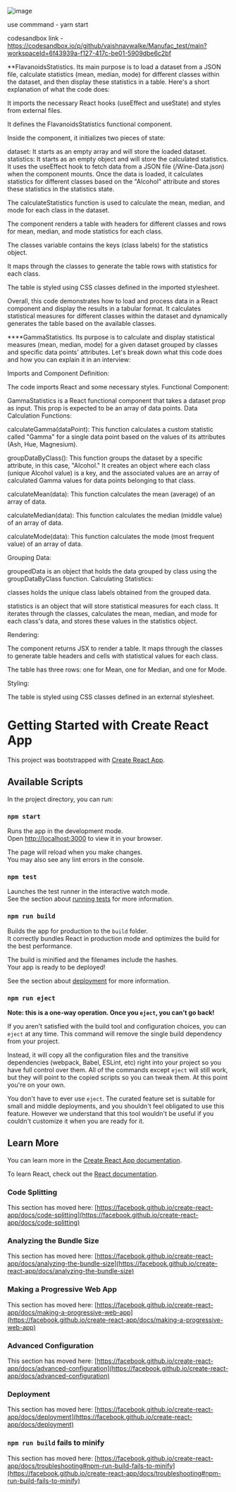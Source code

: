 
![image](https://github.com/vaishnavwalke/Manufac_test/assets/84281792/5e2bb012-33bb-4bbd-90d1-ae6297b1f7fc)

use commmand - yarn start

codesandbox link - https://codesandbox.io/p/github/vaishnavwalke/Manufac_test/main?workspaceId=6f43939a-f127-417c-be01-5909dbe6c2bf

**FlavanoidsStatistics. Its main purpose is to load a dataset from a JSON file, calculate statistics (mean, median, mode) for different classes within the dataset, and then display these statistics in a table. Here's a short explanation of what the code does:

It imports the necessary React hooks (useEffect and useState) and styles from external files.

It defines the FlavanoidsStatistics functional component.

Inside the component, it initializes two pieces of state:

dataset: It starts as an empty array and will store the loaded dataset.
statistics: It starts as an empty object and will store the calculated statistics.
It uses the useEffect hook to fetch data from a JSON file (/Wine-Data.json) when the component mounts. Once the data is loaded, it calculates statistics for different classes based on the "Alcohol" attribute and stores these statistics in the statistics state.

The calculateStatistics function is used to calculate the mean, median, and mode for each class in the dataset.

The component renders a table with headers for different classes and rows for mean, median, and mode statistics for each class.

The classes variable contains the keys (class labels) for the statistics object.

It maps through the classes to generate the table rows with statistics for each class.

The table is styled using CSS classes defined in the imported stylesheet.

Overall, this code demonstrates how to load and process data in a React component and display the results in a tabular format. It calculates statistical measures for different classes within the dataset and dynamically generates the table based on the available classes.


****GammaStatistics. Its purpose is to calculate and display statistical measures (mean, median, mode) for a given dataset grouped by classes and specific data points' attributes. Let's break down what this code does and how you can explain it in an interview:

Imports and Component Definition:

The code imports React and some necessary styles.
Functional Component:

GammaStatistics is a React functional component that takes a dataset prop as input. This prop is expected to be an array of data points.
Data Calculation Functions:

calculateGamma(dataPoint): This function calculates a custom statistic called "Gamma" for a single data point based on the values of its attributes (Ash, Hue, Magnesium).

groupDataByClass(): This function groups the dataset by a specific attribute, in this case, "Alcohol." It creates an object where each class (unique Alcohol value) is a key, and the associated values are an array of calculated Gamma values for data points belonging to that class.

calculateMean(data): This function calculates the mean (average) of an array of data.

calculateMedian(data): This function calculates the median (middle value) of an array of data.

calculateMode(data): This function calculates the mode (most frequent value) of an array of data.

Grouping Data:

groupedData is an object that holds the data grouped by class using the groupDataByClass function.
Calculating Statistics:

classes holds the unique class labels obtained from the grouped data.

statistics is an object that will store statistical measures for each class. It iterates through the classes, calculates the mean, median, and mode for each class's data, and stores these values in the statistics object.

Rendering:

The component returns JSX to render a table. It maps through the classes to generate table headers and cells with statistical values for each class.

The table has three rows: one for Mean, one for Median, and one for Mode.

Styling:

The table is styled using CSS classes defined in an external stylesheet.






# Getting Started with Create React App

This project was bootstrapped with [Create React App](https://github.com/facebook/create-react-app).

## Available Scripts

In the project directory, you can run:

### `npm start`

Runs the app in the development mode.\
Open [http://localhost:3000](http://localhost:3000) to view it in your browser.

The page will reload when you make changes.\
You may also see any lint errors in the console.

### `npm test`

Launches the test runner in the interactive watch mode.\
See the section about [running tests](https://facebook.github.io/create-react-app/docs/running-tests) for more information.

### `npm run build`

Builds the app for production to the `build` folder.\
It correctly bundles React in production mode and optimizes the build for the best performance.

The build is minified and the filenames include the hashes.\
Your app is ready to be deployed!

See the section about [deployment](https://facebook.github.io/create-react-app/docs/deployment) for more information.

### `npm run eject`

**Note: this is a one-way operation. Once you `eject`, you can't go back!**

If you aren't satisfied with the build tool and configuration choices, you can `eject` at any time. This command will remove the single build dependency from your project.

Instead, it will copy all the configuration files and the transitive dependencies (webpack, Babel, ESLint, etc) right into your project so you have full control over them. All of the commands except `eject` will still work, but they will point to the copied scripts so you can tweak them. At this point you're on your own.

You don't have to ever use `eject`. The curated feature set is suitable for small and middle deployments, and you shouldn't feel obligated to use this feature. However we understand that this tool wouldn't be useful if you couldn't customize it when you are ready for it.

## Learn More

You can learn more in the [Create React App documentation](https://facebook.github.io/create-react-app/docs/getting-started).

To learn React, check out the [React documentation](https://reactjs.org/).

### Code Splitting

This section has moved here: [https://facebook.github.io/create-react-app/docs/code-splitting](https://facebook.github.io/create-react-app/docs/code-splitting)

### Analyzing the Bundle Size

This section has moved here: [https://facebook.github.io/create-react-app/docs/analyzing-the-bundle-size](https://facebook.github.io/create-react-app/docs/analyzing-the-bundle-size)

### Making a Progressive Web App

This section has moved here: [https://facebook.github.io/create-react-app/docs/making-a-progressive-web-app](https://facebook.github.io/create-react-app/docs/making-a-progressive-web-app)

### Advanced Configuration

This section has moved here: [https://facebook.github.io/create-react-app/docs/advanced-configuration](https://facebook.github.io/create-react-app/docs/advanced-configuration)

### Deployment

This section has moved here: [https://facebook.github.io/create-react-app/docs/deployment](https://facebook.github.io/create-react-app/docs/deployment)

### `npm run build` fails to minify

This section has moved here: [https://facebook.github.io/create-react-app/docs/troubleshooting#npm-run-build-fails-to-minify](https://facebook.github.io/create-react-app/docs/troubleshooting#npm-run-build-fails-to-minify)
